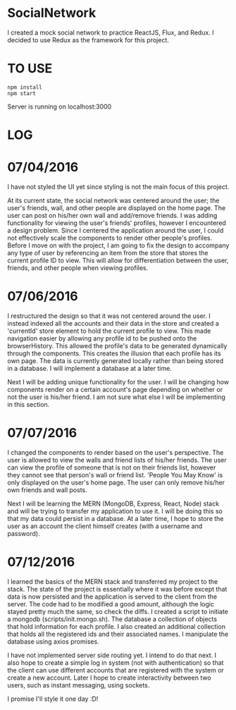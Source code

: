 # SocialNetwork

I created a mock social network to practice ReactJS, Flux, and Redux. I decided to use Redux as the framework for this project.

# TO USE

```
npm install
npm start
```

Server is running on localhost:3000

# LOG

# 07/04/2016

I have not styled the UI yet since styling is not the main focus of this project.

At its current state, the social network was centered around the user; the user's friends, wall, and other people are displayed on the home page. The user can post on his/her own wall and add/remove friends. I was adding functionality for viewing the user's friends' profiles, however I encountered a design problem. Since I centered the application around the user, I could not effectively scale the components to render other people's profiles. Before I move on with the project, I am going to fix the design to accompany any type of user by referencing an item from the store that stores the current profile ID to view. This will allow for differentiation between the user, friends, and other people when viewing profiles. 

# 07/06/2016

I restructured the design so that it was not centered around the user. I instead indexed all the accounts and their data in the store and created a 'currentId' store element to hold the current profile to view. This made navigation easier by allowing any profile id to be pushed onto the browserHistory. This allowed the profile's data to be generated dynamically through the components. This creates the illusion that each profile has its own page. The data is currently generated locally rather than being stored in a database. I will implement a database at a later time.

Next I will be adding unique functionality for the user. I will be changing how components render on a certain account's page depending on whether or not the user is his/her friend. I am not sure what else I will be implementing in this section.

# 07/07/2016

I changed the components to render based on the user's perspective. The user is allowed to view the walls and friend lists of his/her friends. The user can view the profile of someone that is not on their friends list, however they cannot see that person's wall or friend list. 'People You May Know' is only displayed on the user's home page. The user can only remove his/her own friends and wall posts. 

Next I will be learning the MERN (MongoDB, Express, React, Node) stack and will be trying to transfer my application to use it. I will be doing this so that my data could persist in a database. At a later time, I hope to store the user as an account the client himself creates (with a username and password).

# 07/12/2016

I learned the basics of the MERN stack and transferred my project to the stack. The state of the project is essentially where it was before except that data is now persisted and the application is served to the client from the server. The code had to be modified a good amount, although the logic stayed pretty much the same, so check the diffs. I created a script to initiate a mongodb (scripts/init.mongo.sh). The database a collection of objects that hold information for each profile. I also created an additional collection that holds all the registered ids and their associated names. I manipulate the database using axios promises. 

I have not implemented server side routing yet. I intend to do that next. I also hope to create a simple log in system (not with authentication) so that the client can use different accounts that are registered with the system or create a new account. Later I hope to create interactivity between two users, such as instant messaging, using sockets.

I promise I'll style it one day :D!